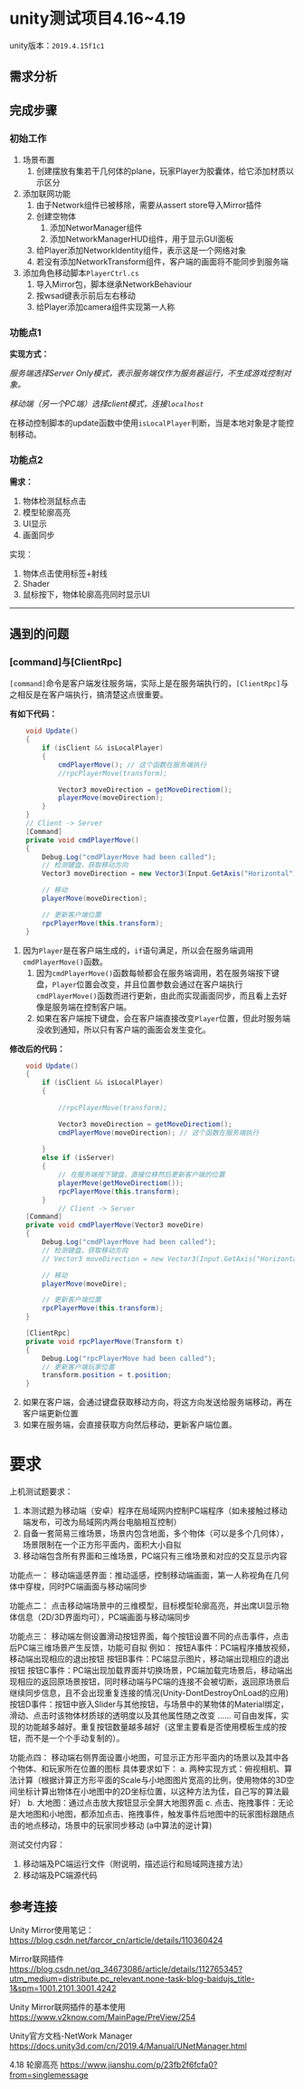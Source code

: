 # unity测试项目4.16~4.19

unity版本：`2019.4.15f1c1`

## 需求分析

## 完成步骤

### 初始工作

1. 场景布置
   1. 创建摆放有集若干几何体的plane，玩家Player为胶囊体，给它添加材质以示区分
2. 添加联网功能
   1. 由于Network组件已被移除，需要从assert store导入Mirror插件
   2. 创建空物体
      1. 添加NetworManager组件
      2. 添加NetworkManagerHUD组件，用于显示GUI面板
   3. 给Player添加NetworkIdentity组件，表示这是一个网络对象
   4. 若没有添加NetworkTransform组件，客户端的画面将不能同步到服务端
3. 添加角色移动脚本`PlayerCtrl.cs`
   1. 导入Mirror包，脚本继承NetworkBehaviour
   2. 按wsad键表示前后左右移动
   3. 给Player添加camera组件实现第一人称



### 功能点1

**实现方式：**

*服务端选择Server Only模式，表示服务端仅作为服务器运行，不生成游戏控制对象。*

*移动端（另一个PC端）选择client模式，连接`localhost`*



在移动控制脚本的update函数中使用`isLocalPlayer`判断，当是本地对象是才能控制移动。

### 功能点2

**需求：**

1. 物体检测鼠标点击
2. 模型轮廓高亮
3. UI显示
4. 画面同步



实现：

1. 物体点击使用标签+射线
2. Shader
3. 鼠标按下，物体轮廓高亮同时显示UI



---

## 遇到的问题

### [command]与[ClientRpc]

`[command]`命令是客户端发往服务端，实际上是在服务端执行的，`[ClientRpc]`与之相反是在客户端执行，搞清楚这点很重要。



**有如下代码：**

```c#
    void Update()
    {
        if (isClient && isLocalPlayer)
        {
            cmdPlayerMove(); // 这个函数在服务端执行
            //rpcPlayerMove(transform);

            Vector3 moveDirection = getMoveDirectiom();
            playerMove(moveDirection);
        }
    }
    // Client -> Server
    [Command]
    private void cmdPlayerMove()
    {
        Debug.Log("cmdPlayerMove had been called");
        // 检测键盘，获取移动方向
        Vector3 moveDirection = new Vector3(Input.GetAxis("Horizontal"), 0, Input.GetAxis("Vertical")); 

        // 移动
        playerMove(moveDirection);

        // 更新客户端位置
        rpcPlayerMove(this.transform);
    }
```

1. 因为`Player`是在客户端生成的，`if`语句满足，所以会在服务端调用`cmdPlayerMove()`函数。
   1. 因为`cmdPlayerMove()`函数每帧都会在服务端调用，若在服务端按下键盘，`Player`位置会改变，并且位置参数会通过在客户端执行`cmdPlayerMove()`函数而进行更新，由此而实现画面同步，而且看上去好像是服务端在控制客户端。
   2. 如果在客户端按下键盘，会在客户端直接改变`Player`位置，但此时服务端没收到通知，所以只有客户端的画面会发生变化。



**修改后的代码：**

```C#
    void Update()
    {
        if (isClient && isLocalPlayer)
        {
            
            //rpcPlayerMove(transform);

            Vector3 moveDirection = getMoveDirectiom();
            cmdPlayerMove(moveDirection); // 这个函数在服务端执行
            
        }
        else if (isServer)
        {
            // 在服务端按下键盘，直接位移然后更新客户端的位置
            playerMove(getMoveDirectiom());
            rpcPlayerMove(this.transform);
        }
            // Client -> Server
    [Command]
    private void cmdPlayerMove(Vector3 moveDire)
    {
        Debug.Log("cmdPlayerMove had been called");
        // 检测键盘，获取移动方向
        // Vector3 moveDirection = new Vector3(Input.GetAxis("Horizontal"), 0, Input.GetAxis("Vertical")); 

        // 移动
        playerMove(moveDire);

        // 更新客户端位置
        rpcPlayerMove(this.transform);
    }

    [ClientRpc]
    private void rpcPlayerMove(Transform t)
    {
        Debug.Log("rpcPlayerMove had been called");
        // 更新客户端玩家位置
        transform.position = t.position;
    }
```

2. 如果在客户端，会通过键盘获取移动方向，将这方向发送给服务端移动，再在客户端更新位置
3. 如果在服务端，会直接获取方向然后移动，更新客户端位置。

# 要求

上机测试题要求：
1. 本测试题为移动端（安卓）程序在局域网内控制PC端程序（如未接触过移动端发布，可改为局域网内两台电脑相互控制）
2. 自备一套简易三维场景，场景内包含地面，多个物体（可以是多个几何体），场景限制在一个正方形平面内，面积大小自拟
3. 移动端包含所有界面和三维场景，PC端只有三维场景和对应的交互显示内容

功能点一： 
移动端遥感界面：推动遥感，控制移动端画面，第一人称视角在几何体中穿梭，同时PC端画面与移动端同步

功能点二：
点击移动端场景中的三维模型，目标模型轮廓高亮，并出席UI显示物体信息（2D/3D界面均可），PC端画面与移动端同步

功能点三：
移动端左侧设置滑动按钮界面，每个按钮设置不同的点击事件，点击后PC端三维场景产生反馈，功能可自拟
例如：
按钮A事件：PC端程序播放视频，移动端出现相应的退出按钮
按钮B事件：PC端显示图片，移动端出现相应的退出按钮
按钮C事件：PC端出现加载界面并切换场景，PC端加载完场景后，移动端出现相应的返回原场景按钮，同时移动端与PC端的连接不会被切断，返回原场景后继续同步信息，且不会出现重复连接的情况(Unity-DontDestroyOnLoad的应用)
按钮D事件：按钮中嵌入Slider与其他按钮，与场景中的某物体的Material绑定，滑动、点击时该物体材质球的透明度以及其他属性随之改变
      ......
      可自由发挥，实现的功能越多越好。重复按钮数量越多越好（这里主要看是否使用模板生成的按钮，而不是一个个手动复制的）。

功能点四：
移动端右侧界面设置小地图，可显示正方形平面内的场景以及其中各个物体、和玩家所在位置的图标
具体要求如下：
a. 两种实现方式：俯视相机、算法计算（根据计算正方形平面的Scale与小地图图片宽高的比例，使用物体的3D空间坐标计算出物体在小地图中的2D坐标位置，以这种方法为佳，自己写的算法最好）
b. 大地图：通过点击放大按钮显示全屏大地图界面
c. 点击、拖拽事件：无论是大地图和小地图，都添加点击、拖拽事件，触发事件后地图中的玩家图标跟随点击的地点移动，场景中的玩家同步移动 (a中算法的逆计算)


测试交付内容：
1. 移动端及PC端运行文件（附说明，描述运行和局域网连接方法）
2. 移动端及PC端源代码



## 参考连接

Unity Mirror使用笔记：
https://blog.csdn.net/farcor_cn/article/details/110360424

Mirror联网插件
https://blog.csdn.net/qq_34673086/article/details/112765345?utm_medium=distribute.pc_relevant.none-task-blog-baidujs_title-1&spm=1001.2101.3001.4242

Unity Mirror联网插件的基本使用
https://www.v2know.com/MainPage/PreView/254

Unity官方文档-NetWork Manager
https://docs.unity3d.com/cn/2019.4/Manual/UNetManager.html

4.18
轮廓高亮
https://www.jianshu.com/p/23fb2f6fcfa0?from=singlemessage